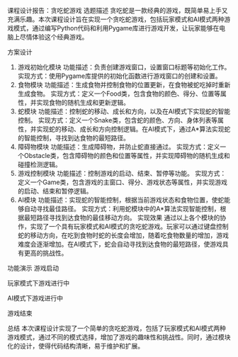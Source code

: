 课程设计报告：贪吃蛇游戏
选题描述
贪吃蛇是一款经典的游戏，既简单易上手又充满乐趣。本次课程设计旨在实现一个贪吃蛇游戏，包括玩家模式和AI模式两种游戏模式，通过编写Python代码和利用Pygame库进行游戏开发，让玩家能够在电脑上尽情体验这个经典游戏。

方案设计
1. 游戏初始化模块
功能描述：负责创建游戏窗口，设置窗口标题等初始化工作。
实现方式：使用Pygame库提供的初始化函数进行游戏窗口的创建和设置。
2. 食物模块
功能描述：生成食物并控制食物的位置更新，在食物被蛇吃掉时重新生成食物。
实现方式：定义一个Food类，包含食物的颜色、得分、位置等属性，并实现食物的随机生成和更新逻辑。
3. 蛇模块
功能描述：控制蛇的移动、成长和方向，以及在AI模式下实现蛇的智能控制。
实现方式：定义一个Snake类，包含蛇的颜色、方向、身体列表等属性，并实现蛇的移动、成长和方向控制逻辑。在AI模式下，通过A*算法实现蛇的智能控制，寻找到达食物的最短路径。
4. 障碍物模块
功能描述：生成障碍物，并防止蛇直接通过。
实现方式：定义一个Obstacle类，包含障碍物的颜色和位置等属性，并实现障碍物的随机生成和碰撞检测逻辑。
5. 游戏控制模块
功能描述：控制游戏的启动、结束、暂停等功能。
实现方式：定义一个Game类，包含游戏的主窗口、得分、游戏状态等属性，并实现游戏的启动、结束和暂停逻辑。
6. AI模块
功能描述：实现蛇的智能控制，根据当前游戏状态和食物位置，使蛇能够自动寻找最佳路径。
实现方式：利用蛇模块中的A*算法实现智能控制，根据最短路径寻找到达食物的最佳移动方向。
实现效果
通过以上各个模块的协作，实现了一个具有玩家模式和AI模式的贪吃蛇游戏。玩家可以通过键盘控制蛇的移动方向，在吃到食物时蛇的长度会增加，随着吃食物数量的增加，游戏难度会逐渐增加。在AI模式下，蛇会自动寻找到达食物的最短路径，使游戏具有更高的挑战性。

功能演示
游戏启动

玩家模式下游戏进行中

AI模式下游戏进行中

游戏结束

总结
本次课程设计实现了一个简单的贪吃蛇游戏，包括了玩家模式和AI模式两种游戏模式，通过不同的模式选择，增加了游戏的趣味性和挑战性。同时，通过模块化的设计，使得代码结构清晰，易于维护和扩展。
